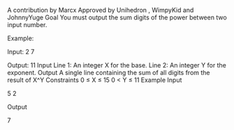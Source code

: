 
A contribution by Marcx
Approved by Unihedron , WimpyKid and JohnnyYuge
 Goal
You must output the sum digits of the power between two input number.

Example:


Input:
2
7

Output:
11
Input
Line 1: An integer X for the base.
Line 2: An integer Y for the exponent.
Output
A single line containing the sum of all digits from the result of X^Y
Constraints
0 ≤ X ≤ 15
0 < Y ≤ 11
Example
Input

5
2

Output

7

